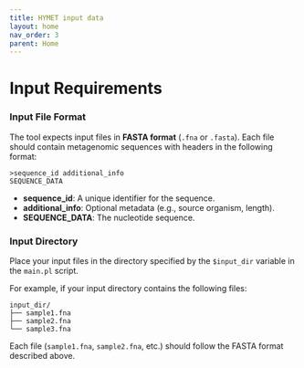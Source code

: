 ```yaml
---
title: HYMET input data
layout: home
nav_order: 3
parent: Home
---
```


# Input Requirements

### Input File Format
The tool expects input files in **FASTA format** (`.fna` or `.fasta`). Each file should contain metagenomic sequences with headers in the following format:
```
>sequence_id additional_info
SEQUENCE_DATA
```
- **sequence_id**: A unique identifier for the sequence.
- **additional_info**: Optional metadata (e.g., source organism, length).
- **SEQUENCE_DATA**: The nucleotide sequence.

### Input Directory
Place your input files in the directory specified by the `$input_dir` variable in the `main.pl` script. 

For example, if your input directory contains the following files:
```
input_dir/
├── sample1.fna
├── sample2.fna
└── sample3.fna
```
Each file (`sample1.fna`, `sample2.fna`, etc.) should follow the FASTA format described above.
